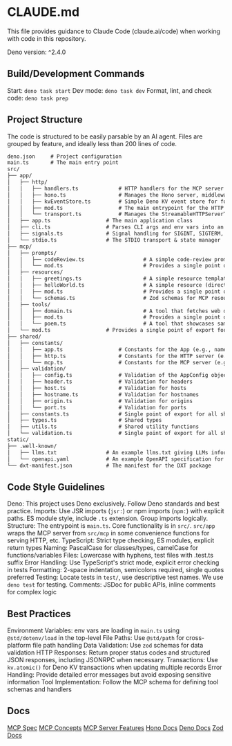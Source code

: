 # CLAUDE.md

This file provides guidance to Claude Code (claude.ai/code) when working with code in this repository.

Deno version: ^2.4.0

## Build/Development Commands

Start: `deno task start`
Dev mode: `deno task dev`
Format, lint, and check code: `deno task prep`

## Project Structure

The code is structured to be easily parsable by an AI agent. Files are grouped by feature, and ideally less than 200 lines of code.

```markdown
deno.json     # Project configuration
main.ts       # The main entry point
src/              
├── app/    
│   ├── http/
│   │   ├── handlers.ts             # HTTP handlers for the MCP server (GET, POST, etc.)
│   │   ├── hono.ts                 # Manages the Hono server, middleware, and routes
│   │   ├── kvEventStore.ts         # Simple Deno KV event store for for session resumability
│   │   ├── mod.ts                  # The main entrypoint for the HTTP server
│   │   └── transport.ts            # Manages the StreamableHTTPServerTransports
│   ├── app.ts                  # The main application class
│   ├── cli.ts                  # Parses CLI args and env vars into an AppConfig object
│   ├── signals.ts              # Signal handling for SIGINT, SIGTERM, etc.
│   └── stdio.ts                # The STDIO transport & state manager
├── mcp/ 
│   ├── prompts/                             
│   │   ├── codeReview.ts                   # A simple code-review prompt example
│   │   └── mod.ts                          # Provides a single point of export for all the MCP prompts
│   ├── resources/                             
│   │   ├── greetings.ts                    # A simple resource template (dynamic resource) example
│   │   ├── helloWorld.ts                   # A simple resource (direct resource) example
│   │   ├── mod.ts                          # Provides a single point of export for all the MCP resources
│   │   └── schemas.ts                      # Zod schemas for MCP resources
│   ├── tools/                             
│   │   ├── domain.ts                       # A tool that fetches web domain information from the domainsdb API
│   │   ├── mod.ts                          # Provides a single point of export for all the MCP tools
│   │   └── poem.ts                         # A tool that showcases sampling
│   └── mod.ts                  # Provides a single point of export for the MCP server and all the MCP internals
├── shared/
│   ├── constants/  
│   │   ├── app.ts                  # Constants for the App (e.g., name, description, etc.)
│   │   ├── http.ts                 # Constants for the HTTP server (e.g., headers, ports, etc.)
│   │   └── mcp.ts                  # Constants for the MCP server (e.g., capabilities, etc.)
│   ├── validation/
│   │   ├── config.ts               # Validation of the AppConfig object
│   │   ├── header.ts               # Validation for headers
│   │   ├── host.ts                 # Validation for hosts
│   │   ├── hostname.ts             # Validation for hostnames
│   │   ├── origin.ts               # Validation for origins
│   │   └── port.ts                 # Validation for ports
│   ├── constants.ts                # Single point of export for all shared constants
│   ├── types.ts                    # Shared types
│   ├── utils.ts                    # Shared utility functions
│   └── validation.ts               # Single point of export for all shared validation functions
static/             
├── .well-known/    
│   ├── llms.txt                # An example llms.txt giving LLMs information about the server    
│   └── openapi.yaml            # An example OpenAPI specification for the server 
└── dxt-manifest.json           # The manifest for the DXT package
```

## Code Style Guidelines

Deno: This project uses Deno exclusively. Follow Deno standards and best practice.
Imports: Use JSR imports (`jsr:`) or npm imports (`npm:`) with explicit paths. ES module style, include `.ts` extension. Group imports logically.
Structure: The entrypoint is `main.ts`. Core functionality is in `src/`. `src/app` wraps the MCP server from `src/mcp` in some convenience functions for serving HTTP, etc.
TypeScript: Strict type checking, ES modules, explicit return types
Naming: PascalCase for classes/types, camelCase for functions/variables
Files: Lowercase with hyphens, test files with .test.ts suffix
Error Handling: Use TypeScript's strict mode, explicit error checking in tests
Formatting: 2-space indentation, semicolons required, single quotes preferred
Testing: Locate tests in `test/`, use descriptive test names. We use `deno test` for testing.
Comments: JSDoc for public APIs, inline comments for complex logic

## Best Practices

Environment Variables: env vars are loading in `main.ts` using `@std/dotenv/load` in the top-level
File Paths: Use `@std/path` for cross-platform file path handling
Data Validation: Use `zod` schemas for data validation
HTTP Responses: Return proper status codes and structured JSON responses, including JSONRPC when necessary.
Transactions: Use `kv.atomic()` for Deno KV transactions when updating multiple records
Error Handling: Provide detailed error messages but avoid exposing sensitive information
Tool Implementation: Follow the MCP schema for defining tool schemas and handlers

## Docs

[MCP Spec](https://modelcontextprotocol.io/specification/2025-06-18)
[MCP Concepts](https://modelcontextprotocol.io/docs/concepts/)
[MCP Server Features](https://modelcontextprotocol.io/specification/2025-06-18/server/index)
[Hono Docs](https://hono.dev/docs/)
[Deno Docs](https://docs.deno.com/)
[Zod Docs](https://zod.dev/)
